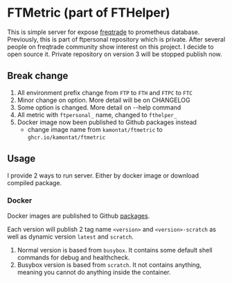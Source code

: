 # FTMetric (part of FTHelper)

This is simple server for expose [freqtrade](https://freqtrade.io) to prometheus database. Previously, this is part of ftpersonal repository which is private. After several people on freqtrade community show interest on this project. I decide to open source it. Private repository on version 3 will be stopped publish now.

## Break change

1. All environment prefix change from `FTP` to `FTH` and `FTPC` to `FTC`
2. Minor change on option. More detail will be on CHANGELOG
3. Some option is changed. More detail on --help command
4. All metric with `ftpersonal_` name, changed to `fthelper_`
5. Docker image now been published to Github packages instead
    - change image name from `kamontat/ftmetric` to `ghcr.io/kamontat/ftmetric`

## Usage

I provide 2 ways to run server. Either by docker image or download compiled package.

### Docker

Docker images are published to Github [packages](https://github.com/kamontat/fthelper/pkgs/container/ftmetric).

Each version will publish 2 tag name `<version>` and `<version>-scratch` as well as dynamic version `latest` and `scratch`.

1. Normal version is based from `busybox`. It contains some default shell commands for debug and healthcheck.
2. Busybox version is based from `scratch`. It not contains anything, meaning you cannot do anything inside the container.
